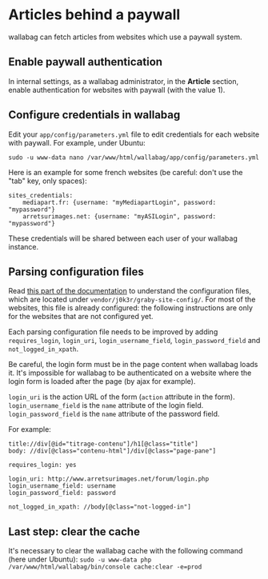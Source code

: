 Articles behind a paywall
=========================

wallabag can fetch articles from websites which use a paywall system.

Enable paywall authentication
-----------------------------

In internal settings, as a wallabag administrator, in the **Article**
section, enable authentication for websites with paywall (with the value
1).

Configure credentials in wallabag
---------------------------------

Edit your `app/config/parameters.yml` file to edit credentials for each
website with paywall. For example, under Ubuntu:

`sudo -u www-data nano /var/www/html/wallabag/app/config/parameters.yml`

Here is an example for some french websites (be careful: don't use the
"tab" key, only spaces):

``` {.sourceCode .yaml}
sites_credentials:
    mediapart.fr: {username: "myMediapartLogin", password: "mypassword"}
    arretsurimages.net: {username: "myASILogin", password: "mypassword"}
```

<div class="admonition note">

These credentials will be shared between each user of your wallabag
instance.

</div>

Parsing configuration files
---------------------------

<div class="admonition note">

Read [this part of the
documentation](http://doc.wallabag.org/en/master/user/errors_during_fetching.html)
to understand the configuration files, which are located under
`vendor/j0k3r/graby-site-config/`. For most of the websites, this file
is already configured: the following instructions are only for the
websites that are not configured yet.

</div>

Each parsing configuration file needs to be improved by adding
`requires_login`, `login_uri`, `login_username_field`,
`login_password_field` and `not_logged_in_xpath`.

Be careful, the login form must be in the page content when wallabag
loads it. It's impossible for wallabag to be authenticated on a website
where the login form is loaded after the page (by ajax for example).

`login_uri` is the action URL of the form (`action` attribute in the
form). `login_username_field` is the `name` attribute of the login
field. `login_password_field` is the `name` attribute of the password
field.

For example:

``` {.sourceCode .}
title://div[@id="titrage-contenu"]/h1[@class="title"]
body: //div[@class="contenu-html"]/div[@class="page-pane"]

requires_login: yes

login_uri: http://www.arretsurimages.net/forum/login.php
login_username_field: username
login_password_field: password

not_logged_in_xpath: //body[@class="not-logged-in"]
```

Last step: clear the cache
--------------------------

It's necessary to clear the wallabag cache with the following command
(here under Ubuntu):
`sudo -u www-data php /var/www/html/wallabag/bin/console cache:clear -e=prod`
